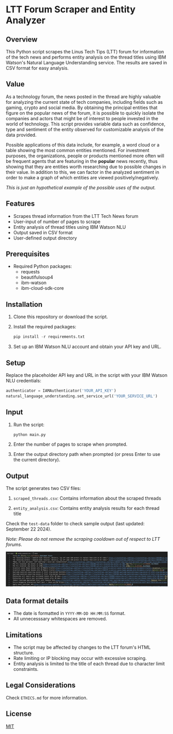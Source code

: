 # LTT Forum Scraper and Entity Analyzer

## Overview

This Python script scrapes the Linus Tech Tips (LTT) forum for information of the tech news and performs entity analysis on the thread titles using IBM Watson's Natural Language Understanding service. The results are saved in CSV format for easy analysis.

## Value

As a technology forum, the news posted in the thread are highly valuable for analyzing the current state of tech companies, including fields such as gaming, crypto and social media. By obtaining the principal entities that figure on the popular news of the forum, it is possible to quickly isolate the companies and actors that might be of interest to people invested in the world of technology. This script provides variable data such as confidence, type and sentiment of the entity observed for customizable analysis of the data provided.

Possible applications of this data include, for example, a word cloud or a table showing the most common entities mentioned. For investment purposes, the organizations, people or products mentioned more often will be frequent agents that are featuring in the **popular** news recently, thus showing that they are entities worth researching due to possible changes in their value. In addition to this, we can factor in the analyzed sentiment in order to make a graph of which entities are viewed positively/negatively.

*This is just an hypothetical example of the possible uses of the output.*

## Features

- Scrapes thread information from the LTT Tech News forum
- User-input of number of pages to scrape
- Entity analysis of thread titles using IBM Watson NLU
- Output saved in CSV format
- User-defined output directory

## Prerequisites

- Required Python packages:
  - requests
  - beautifulsoup4
  - ibm-watson
  - ibm-cloud-sdk-core

## Installation

1. Clone this repository or download the script.
2. Install the required packages:

   ```python
   pip install -r requirements.txt
   ```

3. Set up an IBM Watson NLU account and obtain your API key and URL.

## Setup

Replace the placeholder API key and URL in the script with your IBM Watson NLU credentials:

```python
authenticator = IAMAuthenticator('YOUR_API_KEY')
natural_language_understanding.set_service_url('YOUR_SERVICE_URL')
```

## Input

1. Run the script:

   ```python
   python main.py
   ```

2. Enter the number of pages to scrape when prompted.
3. Enter the output directory path when prompted (or press Enter to use the current directory).

## Output

The script generates two CSV files:

1. `scraped_threads.csv`: Contains information about the scraped threads

2. `entity_analysis.csv`: Contains entity analysis results for each thread title

Check the `test-data` folder to check sample output (last updated: September 22 2024).

*Note: Please do not remove the scraping cooldown out of respect to LTT forums.*

![media](./media/image.png)

## Data format details

- The date is formatted in `YYYY-MM-DD HH:MM:SS` format.
- All unnecesssary whitespaces are removed.

## Limitations

- The script may be affected by changes to the LTT forum's HTML structure.
- Rate limiting or IP blocking may occur with excessive scraping.
- Entity analysis is limited to the title of each thread due to character limit constraints.

## Legal Considerations

Check `ETHICS.md` for more information.

## License

[MIT](https://choosealicense.com/licenses/mit/)